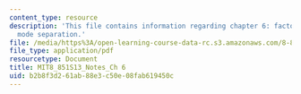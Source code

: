 ```yaml
---
content_type: resource
description: 'This file contains information regarding chapter 6: factorization from
  mode separation.'
file: /media/https%3A/open-learning-course-data-rc.s3.amazonaws.com/8-851-effective-field-theory-spring-2013/b2b8f3d261ab88e3c50e08fab619450c_MIT8_851S13_FactorFrModSep.pdf
file_type: application/pdf
resourcetype: Document
title: MIT8_851S13_Notes_Ch 6
uid: b2b8f3d2-61ab-88e3-c50e-08fab619450c
---
```

